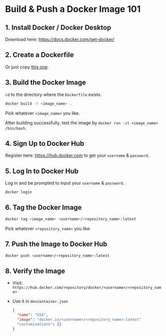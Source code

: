 # Build & Push a Docker Image 101

## 1. Install Docker / Docker Desktop

Download here: https://docs.docker.com/get-docker/

## 2. Create a Dockerfile

Or just copy [this one](./Dockerfile).

## 3. Build the Docker Image

`cd` to the directory where the `Dockerfile` exists.

```sh
docker build -t <image_name> .
```

Pick whatever `<image_name>` you like.

After building successfully, test the image by `docker run -it <image_name> /bin/bash`.

## 4. Sign Up to Docker Hub

Register here: https://hub.docker.com to get your `username` & `password`.

## 5. Log In to Docker Hub

Log in and be prompted to input your `username` & `password`.

```sh
docker login
```

## 6. Tag the Docker Image

```sh
docker tag <image_name> <username>/<repository_name>:latest
```

Pick whatever `<repository_name>` you like.

## 7. Push the Image to Docker Hub

```sh
docker push <username>/<repository_name>:latest
```

## 8. Verify the Image

- Visit: `https://hub.docker.com/repository/docker/<username>/<repository_name>`

- Use it in `devcontainer.json`

  ```json
  {
    "name": "XXX",
    "image": "docker.io/<username>/<repository_name>:latest"
    "customizations": {}
  }
  ```
